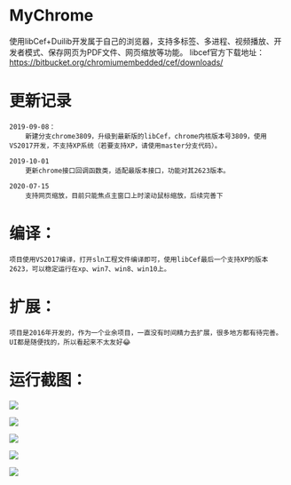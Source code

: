 # MyChrome
使用libCef+Duilib开发属于自己的浏览器，支持多标签、多进程、视频播放、开发者模式、保存网页为PDF文件、网页缩放等功能。
libcef官方下载地址：https://bitbucket.org/chromiumembedded/cef/downloads/

# 更新记录
    2019-09-08：
        新建分支chrome3809，升级到最新版的libCef，chrome内核版本号3809，使用VS2017开发，不支持XP系统（若要支持XP，请使用master分支代码）。

    2019-10-01
        更新chrome接口回调函数类，适配最版本接口，功能对其2623版本。

    2020-07-15  
        支持网页缩放，目前只能焦点主窗口上时滚动鼠标缩放，后续完善下

# 编译：  
    项目使用VS2017编译，打开sln工程文件编译即可，使用libCef最后一个支持XP的版本2623，可以稳定运行在xp、win7、win8、win10上。

# 扩展：  
    项目是2016年开发的，作为一个业余项目，一直没有时间精力去扩展，很多地方都有待完善。
    UI都是随便找的，所以看起来不太友好😂
    
    
# 运行截图：

![](https://raw.githubusercontent.com/JelinYao/MyChrome/master/img/1.png)

![](https://raw.githubusercontent.com/JelinYao/MyChrome/master/img/2.png)

![](https://raw.githubusercontent.com/JelinYao/MyChrome/master/img/3.png)

![](https://raw.githubusercontent.com/JelinYao/MyChrome/master/img/4.png)

![](https://raw.githubusercontent.com/JelinYao/MyChrome/master/img/5.png)
